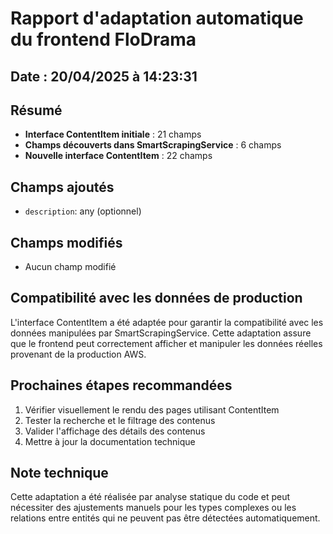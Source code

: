 # Rapport d'adaptation automatique du frontend FloDrama

## Date : 20/04/2025 à 14:23:31

## Résumé
- **Interface ContentItem initiale** : 21 champs
- **Champs découverts dans SmartScrapingService** : 6 champs
- **Nouvelle interface ContentItem** : 22 champs

## Champs ajoutés
- `description`: any (optionnel)

## Champs modifiés
- Aucun champ modifié

## Compatibilité avec les données de production
L'interface ContentItem a été adaptée pour garantir la compatibilité avec les données manipulées par SmartScrapingService.
Cette adaptation assure que le frontend peut correctement afficher et manipuler les données réelles provenant de la production AWS.

## Prochaines étapes recommandées
1. Vérifier visuellement le rendu des pages utilisant ContentItem
2. Tester la recherche et le filtrage des contenus
3. Valider l'affichage des détails des contenus
4. Mettre à jour la documentation technique

## Note technique
Cette adaptation a été réalisée par analyse statique du code et peut nécessiter des ajustements manuels
pour les types complexes ou les relations entre entités qui ne peuvent pas être détectées automatiquement.
